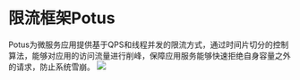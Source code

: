 # 限流框架Potus

Potus为微服务应用提供基于QPS和线程并发的限流方式，通过时间片切分的控制算法，能够对应用的访问流量进行削峰，保障应用服务能够快速拒绝自身容量之外的请求，防止系统雪崩。
![](weifuwujiagou-5.png)
